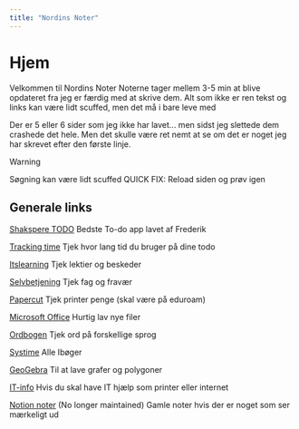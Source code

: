 ```yaml
---
title: "Nordins Noter"
---
```

# Hjem
Velkommen til Nordins Noter
Noterne tager mellem 3-5 min at blive opdateret fra jeg er færdig med at skrive dem.
Alt som ikke er ren tekst og links kan være lidt scuffed, men det må i bare leve med

Der er 5 eller 6 sider som jeg ikke har lavet... men sidst jeg slettede dem crashede det hele.
Men det skulle være ret nemt at se om det er noget jeg har skrevet efter den første linje.

>[!warning]
>Søgning kan være lidt scuffed
>QUICK FIX: Reload siden og prøv igen
>



## Generale links
[Shakspere TODO](file:///C:/Users/Nordin/OneDrive/School/Shakspere%20To-Do%20v1.0/shakspere.html) Bedste To-do app lavet af Frederik

[Tracking time](https://pro.trackingtime.co/#/hours) Tjek hvor lang tid du bruger på dine todo

[Itslearning](https://aarhustech.itslearning.com/main.aspx?TextURL=CourseCards) Tjek lektier og beskeder

[Selvbetjening](https://selvbetjening.aarhustech.dk/loggedin/default.aspx) Tjek fag og fravær

[Papercut](https://papercut.aarhustech.dk:9192/app) Tjek printer penge (skal være på eduroam)

[Microsoft Office](https://www.office.com/?auth=1) Hurtig lav nye filer

[Ordbogen](https://www.ordbogen.com/en/) Tjek ord på forskellige sprog

[Systime](https://konto.systime.dk/index.php?id=494) Alle Ibøger

[GeoGebra](https://www.geogebra.org/classic?lang=en) Til at lave grafer og polygoner

[IT-info](https://aarhustech.itslearning.com/eportfolio/427803/itinfo) Hvis du skal have IT hjælp som printer eller internet 



[Notion noter](https://nordinmp.notion.site/nordinmp/Skole-dashboard-87cc63aa4e1f4836b6846be8fc894710) (No longer maintained) Gamle noter hvis der er noget som ser mærkeligt ud

